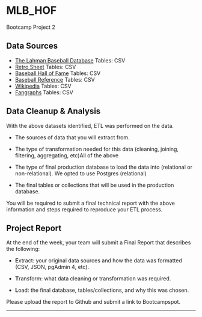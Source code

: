 # MLB_HOF
Bootcamp Project 2

## Data Sources

* [The Lahman Baseball Database](http://www.seanlahman.com/baseball-archive/)
    Tables: CSV
* [Retro Sheet](https://www.retrosheet.org/)
    Tables: CSV
* [Baseball Hall of Fame](https://baseballhall.org/discover-more/awards)
    Tables: CSV
* [Baseball Reference](https://www.baseball-reference.com/)
    Tables: CSV
* [Wikipedia](www.wikipedia.com)
    Tables: CSV
* [Fangraphs](https://www.fangraphs.com/)
    Tables: CSV



## Data Cleanup & Analysis

With the above datasets identified, ETL was performed on the data. 

* The sources of data that you will extract from.

* The type of transformation needed for this data (cleaning, joining, filtering, aggregating, etc)All of the above

* The type of final production database to load the data into (relational or non-relational).
We opted to use Postgres (relational)

* The final tables or collections that will be used in the production database.

You will be required to submit a final technical report with the above information and steps required to reproduce your ETL process.

## Project Report

At the end of the week, your team will submit a Final Report that describes the following:

* **E**xtract: your original data sources and how the data was formatted (CSV, JSON, pgAdmin 4, etc).

* **T**ransform: what data cleaning or transformation was required.

* **L**oad: the final database, tables/collections, and why this was chosen.

Please upload the report to Github and submit a link to Bootcampspot.

- - -
